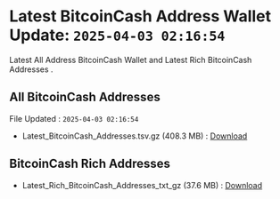 # Latest BitcoinCash Address Wallet Update: `2025-04-03 02:16:54`

Latest All Address BitcoinCash Wallet and Latest Rich BitcoinCash Addresses .

## All BitcoinCash Addresses

File Updated : `2025-04-03 02:16:54`

- Latest_BitcoinCash_Addresses.tsv.gz (408.3 MB) : [Download](https://github.com/Pymmdrza/Rich-Address-Wallet/releases/tag/BitcoinCash)

## BitcoinCash Rich Addresses

- Latest_Rich_BitcoinCash_Addresses_txt_gz (37.6 MB) : [Download](https://github.com/Pymmdrza/Rich-Address-Wallet/releases/tag/BitcoinCash)
